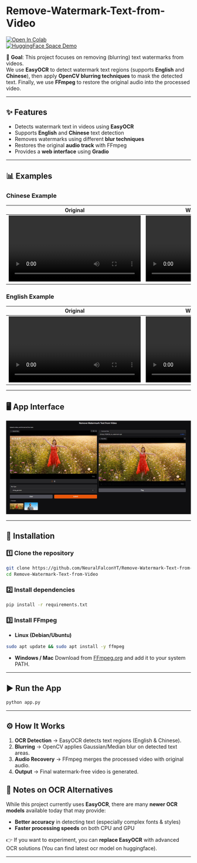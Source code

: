 

# Remove-Watermark-Text-from-Video  
[![Open In Colab](https://colab.research.google.com/assets/colab-badge.svg)](https://colab.research.google.com/github/NeuralFalconYT/video-watermark-remover/blob/main/easyocr_watermark_remove.ipynb) <br>
[![HuggingFace Space Demo](https://img.shields.io/badge/🤗-Space%20demo-yellow)](https://huggingface.co/spaces/NeuralFalcon/Remove-Watermark-Text-from-Video)

🎥 **Goal**: This project focuses on removing (blurring) text watermarks from videos.  
We use **EasyOCR** to detect watermark text regions (supports **English** and **Chinese**), then apply **OpenCV blurring techniques** to mask the detected text. Finally, we use **FFmpeg** to restore the original audio into the processed video.  

---

## ✨ Features  
- Detects watermark text in videos using **EasyOCR**  
- Supports **English** and **Chinese** text detection  
- Removes watermarks using different **blur techniques**  
- Restores the original **audio track** with FFmpeg  
- Provides a **web interface** using **Gradio**  

---


## 📊 Examples  

### Chinese Example  
| Original  | Watermark Removed |
|----------------|-------------------|
| <video src="https://github.com/user-attachments/assets/52f93f68-d56a-45d4-a113-eb75d3686ebd" width="360" controls></video> | <video src="https://github.com/user-attachments/assets/b8cb8075-90ee-41b3-9d64-db9b151555bc" width="360" controls></video> |

### English Example  
| Original  | Watermark Removed |
|----------------|-------------------|
| <video src="https://github.com/user-attachments/assets/95fadaf0-7ffc-43e7-b0a9-59844f54ae71" width="360" controls></video> | <video src="https://github.com/user-attachments/assets/39ce62b8-4c3c-4b66-8afd-cdfccfb9c079" width="360" controls></video> |




---

## 🖥️ App Interface  
![App Screenshot](https://github.com/NeuralFalconYT/Remove-Watermark-Text-from-Video/blob/main/examples/app.jpg)

---

## 🚀 Installation  

### 1️⃣ Clone the repository  
```bash
git clone https://github.com/NeuralFalconYT/Remove-Watermark-Text-from-Video.git
cd Remove-Watermark-Text-from-Video
````

### 2️⃣ Install dependencies

```bash
pip install -r requirements.txt
```

### 3️⃣ Install FFmpeg

* **Linux (Debian/Ubuntu)**

```bash
sudo apt update && sudo apt install -y ffmpeg
```

* **Windows / Mac**
  Download from [FFmpeg.org](https://ffmpeg.org/download.html) and add it to your system PATH.

---

## ▶️ Run the App

```bash
python app.py
```

---

## ⚙️ How It Works

1. **OCR Detection** → EasyOCR detects text regions (English & Chinese).
2. **Blurring** → OpenCV applies Gaussian/Median blur on detected text areas.
3. **Audio Recovery** → FFmpeg merges the processed video with original audio.
4. **Output** → Final watermark-free video is generated.




## 🔮 Notes on OCR Alternatives

While this project currently uses **EasyOCR**, there are many **newer OCR models** available today that may provide:

* **Better accuracy** in detecting text (especially complex fonts & styles)
* **Faster processing speeds** on both CPU and GPU


👉 If you want to experiment, you can **replace EasyOCR** with advanced OCR solutions (You can find latest ocr model on huggingface).

---

